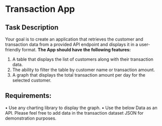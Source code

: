 # Transaction App

## Task Description

Your goal is to create an application that retrieves the customer and transaction data from a provided API endpoint and displays it in a user-friendly format.
**The App should have the following features:**

1. A table that displays the list of customers along with their transaction data.
2. The ability to filter the table by customer name or transaction amount.
3. A graph that displays the total transaction amount per day for the selected customer.

## Requirements:

• Use any charting library to display the graph.
• Use the below Data as an API. Please feel free to add data in the transaction dataset JSON for demonstration purposes.
